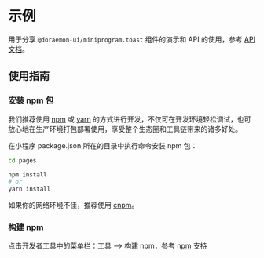 # 示例

用于分享 `@doraemon-ui/miniprogram.toast` 组件的演示和 API 的使用，参考 [API 文档](https://github.com/doraemon-ui/miniprogram/tree/master/packages/miniprogram.toast)。

## 使用指南

### 安装 npm 包

我们推荐使用 [npm](https://www.npmjs.com) 或 [yarn](https://yarnpkg.com) 的方式进行开发，不仅可在开发环境轻松调试，也可放心地在生产环境打包部署使用，享受整个生态圈和工具链带来的诸多好处。

在小程序 package.json 所在的目录中执行命令安装 npm 包：

```bash
cd pages

npm install
# or
yarn install
```

如果你的网络环境不佳，推荐使用 [cnpm](https://cnpmjs.org)。

### 构建 npm

点击开发者工具中的菜单栏：工具 --> 构建 npm，参考 [npm 支持](https://developers.weixin.qq.com/miniprogram/dev/devtools/npm.html)

